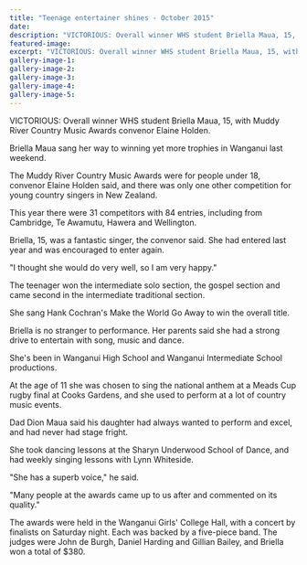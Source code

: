 ```yaml
---
title: "Teenage entertainer shines - October 2015"
date: 
description: "VICTORIOUS: Overall winner WHS student Briella Maua, 15, with Muddy River Country Music Awards convenor Elaine Holden, from Wanganui Chonicle article on 2/10/15..."
featured-image: 
excerpt: "VICTORIOUS: Overall winner WHS student Briella Maua, 15, with Muddy River Country Music Awards convenor Elaine Holden, from Wanganui Chonicle article on 2/10/15..."
gallery-image-1: 
gallery-image-2: 
gallery-image-3: 
gallery-image-4: 
gallery-image-5: 
---
```


<p>VICTORIOUS: Overall winner WHS student Briella Maua, 15, with Muddy River Country Music Awards convenor Elaine Holden.</p>
<p>Briella Maua sang her way to winning yet more trophies in Wanganui last weekend.</p>
<p>The Muddy River Country Music Awards were for people under 18, convenor Elaine Holden said, and there was only one other competition for young country singers in New Zealand.</p>
<p>This year there were 31 competitors with 84 entries, including from Cambridge, Te Awamutu, Hawera and Wellington.</p>
<p>Briella, 15, was a fantastic singer, the convenor said. She had entered last year and was encouraged to enter again.</p>
<p>"I thought she would do very well, so I am very happy."</p>
<p>The teenager won the intermediate solo section, the gospel section and came second in the intermediate traditional section.</p>
<p>She sang Hank Cochran's Make the World Go Away to win the overall title.</p>
<p>Briella is no stranger to performance. Her parents said she had a strong drive to entertain with song, music and dance.</p>
<p>She's been in Wanganui High School and Wanganui Intermediate School productions.</p>
<p>At the age of 11 she was chosen to sing the national anthem at a Meads Cup rugby final at Cooks Gardens, and she used to perform at a lot of country music events.</p>
<p>Dad Dion Maua said his daughter had always wanted to perform and excel, and had never had stage fright.</p>
<p>She took dancing lessons at the Sharyn Underwood School of Dance, and had weekly singing lessons with Lynn Whiteside.</p>
<p>"She has a superb voice," he said.</p>
<p>"Many people at the awards came up to us after and commented on its quality."</p>
<p>The awards were held in the Wanganui Girls' College Hall, with a concert by finalists on Saturday night. Each was backed by a five-piece band. The judges were John de Burgh, Daniel Harding and Gillian Bailey, and Briella won a total of $380.</p>

